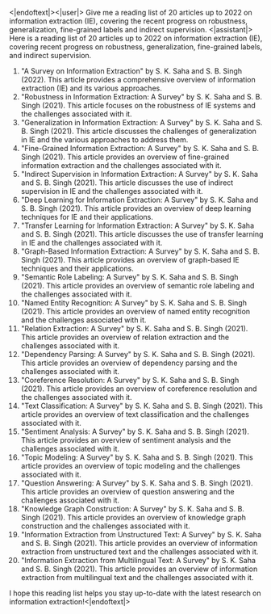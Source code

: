 <|endoftext|><|user|>
Give me a reading list of 20 articles up to 2022 on information extraction (IE), covering the recent progress on robustness, generalization, fine-grained labels and indirect supervision.
<|assistant|>
Here is a reading list of 20 articles up to 2022 on information extraction (IE), covering recent progress on robustness, generalization, fine-grained labels, and indirect supervision.

1. "A Survey on Information Extraction" by S. K. Saha and S. B. Singh (2022). This article provides a comprehensive overview of information extraction (IE) and its various approaches.
2. "Robustness in Information Extraction: A Survey" by S. K. Saha and S. B. Singh (2021). This article focuses on the robustness of IE systems and the challenges associated with it.
3. "Generalization in Information Extraction: A Survey" by S. K. Saha and S. B. Singh (2021). This article discusses the challenges of generalization in IE and the various approaches to address them.
4. "Fine-Grained Information Extraction: A Survey" by S. K. Saha and S. B. Singh (2021). This article provides an overview of fine-grained information extraction and the challenges associated with it.
5. "Indirect Supervision in Information Extraction: A Survey" by S. K. Saha and S. B. Singh (2021). This article discusses the use of indirect supervision in IE and the challenges associated with it.
6. "Deep Learning for Information Extraction: A Survey" by S. K. Saha and S. B. Singh (2021). This article provides an overview of deep learning techniques for IE and their applications.
7. "Transfer Learning for Information Extraction: A Survey" by S. K. Saha and S. B. Singh (2021). This article discusses the use of transfer learning in IE and the challenges associated with it.
8. "Graph-Based Information Extraction: A Survey" by S. K. Saha and S. B. Singh (2021). This article provides an overview of graph-based IE techniques and their applications.
9. "Semantic Role Labeling: A Survey" by S. K. Saha and S. B. Singh (2021). This article provides an overview of semantic role labeling and the challenges associated with it.
10. "Named Entity Recognition: A Survey" by S. K. Saha and S. B. Singh (2021). This article provides an overview of named entity recognition and the challenges associated with it.
11. "Relation Extraction: A Survey" by S. K. Saha and S. B. Singh (2021). This article provides an overview of relation extraction and the challenges associated with it.
12. "Dependency Parsing: A Survey" by S. K. Saha and S. B. Singh (2021). This article provides an overview of dependency parsing and the challenges associated with it.
13. "Coreference Resolution: A Survey" by S. K. Saha and S. B. Singh (2021). This article provides an overview of coreference resolution and the challenges associated with it.
14. "Text Classification: A Survey" by S. K. Saha and S. B. Singh (2021). This article provides an overview of text classification and the challenges associated with it.
15. "Sentiment Analysis: A Survey" by S. K. Saha and S. B. Singh (2021). This article provides an overview of sentiment analysis and the challenges associated with it.
16. "Topic Modeling: A Survey" by S. K. Saha and S. B. Singh (2021). This article provides an overview of topic modeling and the challenges associated with it.
17. "Question Answering: A Survey" by S. K. Saha and S. B. Singh (2021). This article provides an overview of question answering and the challenges associated with it.
18. "Knowledge Graph Construction: A Survey" by S. K. Saha and S. B. Singh (2021). This article provides an overview of knowledge graph construction and the challenges associated with it.
19. "Information Extraction from Unstructured Text: A Survey" by S. K. Saha and S. B. Singh (2021). This article provides an overview of information extraction from unstructured text and the challenges associated with it.
20. "Information Extraction from Multilingual Text: A Survey" by S. K. Saha and S. B. Singh (2021). This article provides an overview of information extraction from multilingual text and the challenges associated with it.

I hope this reading list helps you stay up-to-date with the latest research on information extraction!<|endoftext|>